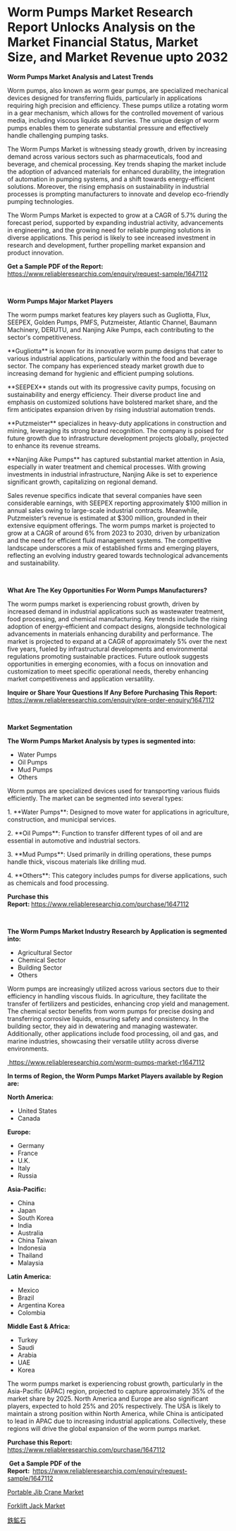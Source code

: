 <p><h1>Worm Pumps Market Research Report Unlocks Analysis on the Market Financial Status, Market Size, and Market Revenue upto 2032</h1></p><p><strong>Worm Pumps Market Analysis and Latest Trends</strong></p>
<p><p>Worm pumps, also known as worm gear pumps, are specialized mechanical devices designed for transferring fluids, particularly in applications requiring high precision and efficiency. These pumps utilize a rotating worm in a gear mechanism, which allows for the controlled movement of various media, including viscous liquids and slurries. The unique design of worm pumps enables them to generate substantial pressure and effectively handle challenging pumping tasks.</p><p>The Worm Pumps Market is witnessing steady growth, driven by increasing demand across various sectors such as pharmaceuticals, food and beverage, and chemical processing. Key trends shaping the market include the adoption of advanced materials for enhanced durability, the integration of automation in pumping systems, and a shift towards energy-efficient solutions. Moreover, the rising emphasis on sustainability in industrial processes is prompting manufacturers to innovate and develop eco-friendly pumping technologies.</p><p>The Worm Pumps Market is expected to grow at a CAGR of 5.7% during the forecast period, supported by expanding industrial activity, advancements in engineering, and the growing need for reliable pumping solutions in diverse applications. This period is likely to see increased investment in research and development, further propelling market expansion and product innovation.</p></p>
<p><strong>Get a Sample PDF of the Report:&nbsp;</strong> <a href="https://www.reliableresearchiq.com/enquiry/request-sample/1647112?utm_campaign=123&utm_medium=2&utm_source=Github&utm_content=ia&utm_term=21022025&utm_id=worm-pumps">https://www.reliableresearchiq.com/enquiry/request-sample/1647112</a></p>
<p>&nbsp;</p>
<p><strong>Worm Pumps Major Market Players</strong></p>
<p><p>The worm pumps market features key players such as Gugliotta, Flux, SEEPEX, Golden Pumps, PMFS, Putzmeister, Atlantic Channel, Baumann Machinery, DERUTU, and Nanjing Aike Pumps, each contributing to the sector's competitiveness. </p><p>**Gugliotta** is known for its innovative worm pump designs that cater to various industrial applications, particularly within the food and beverage sector. The company has experienced steady market growth due to increasing demand for hygienic and efficient pumping solutions. </p><p>**SEEPEX** stands out with its progressive cavity pumps, focusing on sustainability and energy efficiency. Their diverse product line and emphasis on customized solutions have bolstered market share, and the firm anticipates expansion driven by rising industrial automation trends. </p><p>**Putzmeister** specializes in heavy-duty applications in construction and mining, leveraging its strong brand recognition. The company is poised for future growth due to infrastructure development projects globally, projected to enhance its revenue streams.</p><p>**Nanjing Aike Pumps** has captured substantial market attention in Asia, especially in water treatment and chemical processes. With growing investments in industrial infrastructure, Nanjing Aike is set to experience significant growth, capitalizing on regional demand.</p><p>Sales revenue specifics indicate that several companies have seen considerable earnings, with SEEPEX reporting approximately $100 million in annual sales owing to large-scale industrial contracts. Meanwhile, Putzmeister’s revenue is estimated at $300 million, grounded in their extensive equipment offerings. The worm pumps market is projected to grow at a CAGR of around 6% from 2023 to 2030, driven by urbanization and the need for efficient fluid management systems. The competitive landscape underscores a mix of established firms and emerging players, reflecting an evolving industry geared towards technological advancements and sustainability.</p></p>
<p>&nbsp;</p>
<p><strong>What Are The Key Opportunities For Worm Pumps Manufacturers?</strong></p>
<p><p>The worm pumps market is experiencing robust growth, driven by increased demand in industrial applications such as wastewater treatment, food processing, and chemical manufacturing. Key trends include the rising adoption of energy-efficient and compact designs, alongside technological advancements in materials enhancing durability and performance. The market is projected to expand at a CAGR of approximately 5% over the next five years, fueled by infrastructural developments and environmental regulations promoting sustainable practices. Future outlook suggests opportunities in emerging economies, with a focus on innovation and customization to meet specific operational needs, thereby enhancing market competitiveness and application versatility.</p></p>
<p><strong>Inquire or Share Your Questions If Any Before Purchasing This Report:</strong> <a href="https://www.reliableresearchiq.com/enquiry/pre-order-enquiry/1647112?utm_campaign=123&utm_medium=2&utm_source=Github&utm_content=ia&utm_term=21022025&utm_id=worm-pumps">https://www.reliableresearchiq.com/enquiry/pre-order-enquiry/1647112</a></p>
<p>&nbsp;</p>
<p><strong>Market Segmentation</strong></p>
<p><strong>The Worm Pumps Market Analysis by types is segmented into:</strong></p>
<p><ul><li>Water Pumps</li><li>Oil Pumps</li><li>Mud Pumps</li><li>Others</li></ul></p>
<p><p>Worm pumps are specialized devices used for transporting various fluids efficiently. The market can be segmented into several types: </p><p>1. **Water Pumps**: Designed to move water for applications in agriculture, construction, and municipal services.</p><p>2. **Oil Pumps**: Function to transfer different types of oil and are essential in automotive and industrial sectors.</p><p>3. **Mud Pumps**: Used primarily in drilling operations, these pumps handle thick, viscous materials like drilling mud.</p><p>4. **Others**: This category includes pumps for diverse applications, such as chemicals and food processing.</p></p>
<p><strong>Purchase this Report:&nbsp;</strong><a href="https://www.reliableresearchiq.com/purchase/1647112?utm_campaign=123&utm_medium=2&utm_source=Github&utm_content=ia&utm_term=21022025&utm_id=worm-pumps">https://www.reliableresearchiq.com/purchase/1647112</a></p>
<p>&nbsp;</p>
<p><strong>The Worm Pumps Market Industry Research by Application is segmented into:</strong></p>
<p><ul><li>Agricultural Sector</li><li>Chemical Sector</li><li>Building Sector</li><li>Others</li></ul></p>
<p><p>Worm pumps are increasingly utilized across various sectors due to their efficiency in handling viscous fluids. In agriculture, they facilitate the transfer of fertilizers and pesticides, enhancing crop yield and management. The chemical sector benefits from worm pumps for precise dosing and transferring corrosive liquids, ensuring safety and consistency. In the building sector, they aid in dewatering and managing wastewater. Additionally, other applications include food processing, oil and gas, and marine industries, showcasing their versatile utility across diverse environments.</p></p>
<p><a href="https://www.reliableresearchiq.com/worm-pumps-market-r1647112?utm_campaign=123&utm_medium=2&utm_source=Github&utm_content=ia&utm_term=21022025&utm_id=worm-pumps">&nbsp;https://www.reliableresearchiq.com/worm-pumps-market-r1647112</a></p>
<p><strong>In terms of Region, the Worm Pumps Market Players available by Region are:</strong></p>
<p>
    <p> <strong> North America: </strong>
        <ul>
            <li>United States</li>
            <li>Canada</li>
        </ul>
        </p> 
    <p> <strong> Europe: </strong>
        <ul>
            <li>Germany</li>
            <li>France</li>
            <li>U.K.</li>
            <li>Italy</li>
            <li>Russia</li>
        </ul>
        </p> 
    <p> <strong> Asia-Pacific: </strong>
        <ul>
            <li>China</li>
            <li>Japan</li>
            <li>South Korea</li>
            <li>India</li>
            <li>Australia</li>
            <li>China Taiwan</li>
            <li>Indonesia</li>
            <li>Thailand</li>
            <li>Malaysia</li>
        </ul>
        </p> 
    <p> <strong> Latin America: </strong>
        <ul>
            <li>Mexico</li>
            <li>Brazil</li>
            <li>Argentina Korea</li>
            <li>Colombia</li>
        </ul>
        </p> 
    <p> <strong> Middle East & Africa: </strong>
        <ul>
            <li>Turkey</li>
            <li>Saudi</li>
            <li>Arabia</li>
            <li>UAE</li>
            <li>Korea</li>
        </ul>
    </p>
    </p>
<p><p>The worm pumps market is experiencing robust growth, particularly in the Asia-Pacific (APAC) region, projected to capture approximately 35% of the market share by 2025. North America and Europe are also significant players, expected to hold 25% and 20% respectively. The USA is likely to maintain a strong position within North America, while China is anticipated to lead in APAC due to increasing industrial applications. Collectively, these regions will drive the global expansion of the worm pumps market.</p></p>
<p><strong>Purchase this Report: </strong><a href="https://www.reliableresearchiq.com/purchase/1647112?utm_campaign=123&utm_medium=2&utm_source=Github&utm_content=ia&utm_term=21022025&utm_id=worm-pumps">https://www.reliableresearchiq.com/purchase/1647112</a></p>
<p>&nbsp;<strong>Get a Sample PDF of the Report:&nbsp;&nbsp;</strong><a href="https://www.reliableresearchiq.com/enquiry/request-sample/1647112?utm_campaign=123&utm_medium=2&utm_source=Github&utm_content=ia&utm_term=21022025&utm_id=worm-pumps">https://www.reliableresearchiq.com/enquiry/request-sample/1647112</a></p>
<p><strong></strong></p>
<p><p><a href="https://github.com/zouzangummer/Market-Research-Report-List-1/blob/main/portable-jib-crane-market.md?utm_campaign=123&utm_medium=2&utm_source=Github&utm_content=ia&utm_term=21022025&utm_id=worm-pumps">Portable Jib Crane Market</a></p><p><a href="https://github.com/balkanalazar/Market-Research-Report-List-1/blob/main/forklift-jack-market.md?utm_campaign=123&utm_medium=2&utm_source=Github&utm_content=ia&utm_term=21022025&utm_id=worm-pumps">Forklift Jack Market</a></p><p><a href="https://github.com/mohamedbakry57/Market-Research-Report-List-7/blob/main/297581438382.md?utm_campaign=123&utm_medium=2&utm_source=Github&utm_content=ia&utm_term=21022025&utm_id=worm-pumps">鉄鉱石</a></p></p>
